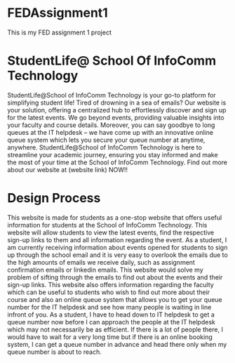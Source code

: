 # FEDAssignment1
This is my FED assignment 1 project
# StudentLife@ School Of InfoComm Technology
StudentLife@School of InfoComm Technology is your go-to platform for simplifying student life! Tired of drowning in a sea of emails? Our website is your solution, offering a centralized hub to effortlessly discover and sign up for the latest events. We go beyond events, providing valuable insights into your faculty and course details. Moreover, you can say goodbye to long queues at the IT helpdesk – we have come up with an innovative online queue system which lets you secure your queue number at anytime, anywhere. StudentLife@School of InfoComm Technology is here to streamline your academic journey, ensuring you stay informed and make the most of your time at the School of InfoComm Technology. Find out more about our website at (website link) NOW!!
# Design Process
This website is made for students as a one-stop website that offers useful information for students at the School of InfoComm Technology. This website will allow students to view the latest events, find the respective sign-up links to them and all information regarding the event. As a student, I am currently receiving information about events opened for students to sign up through the school email and it is very easy to overlook the emails due to the high amounts of emails we receive daily, such as assignment confirmation emails or linkedin emails. This website would solve my problem of sifting through the emails to find out about the events and their sign-up links. This website also offers information regarding the faculty which can be useful to students who wish to find out more about their course and also an online queue system that allows you to get your queue number for the IT helpdesk and see how many people is waiting in line infront of you. As a student, I have to head down to IT helpdesk to get a queue number now before I can approach the people at the IT helpdesk which may not necessarily be as efficient. If there is a lot of people there, I would have to wait for a very long time but if there is an online booking system, I can get a queue number in advance and head there only when my queue number is about to reach. 
